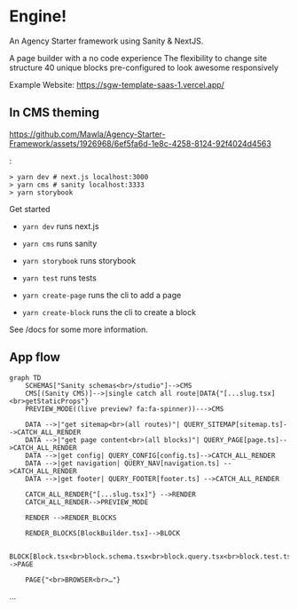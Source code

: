 # Engine!

An Agency Starter framework using Sanity & NextJS.

A page builder with a no code experience
The flexibility to change site structure
40 unique blocks pre-configured to look awesome responsively

Example Website:
https://sgw-template-saas-1.vercel.app/

## In CMS theming
https://github.com/Mawla/Agency-Starter-Framework/assets/1926968/6ef5fa6d-1e8c-4258-8124-92f4024d4563

:

```
> yarn dev # next.js localhost:3000
> yarn cms # sanity localhost:3333
> yarn storybook
```

Get started

- `yarn dev` runs next.js
- `yarn cms` runs sanity
- `yarn storybook` runs storybook
- `yarn test` runs tests

- `yarn create-page` runs the cli to add a page
- `yarn create-block` runs the cli to create a block

See /docs for some more information.

## App flow

```mermaid
graph TD
    SCHEMAS["Sanity schemas<br>/studio"]-->CMS
    CMS[(Sanity CMS)]-->|single catch all route|DATA{"[...slug.tsx] <br>getStaticProps"}
    PREVIEW_MODE((live preview? fa:fa-spinner))--->CMS

    DATA -->|"get sitemap<br>(all routes)"| QUERY_SITEMAP[sitemap.ts]-->CATCH_ALL_RENDER
    DATA -->|"get page content<br>(all blocks)"| QUERY_PAGE[page.ts]-->CATCH_ALL_RENDER
    DATA -->|get config| QUERY_CONFIG[config.ts]-->CATCH_ALL_RENDER
    DATA -->|get navigation| QUERY_NAV[navigation.ts] -->CATCH_ALL_RENDER
    DATA -->|get footer| QUERY_FOOTER[footer.ts] -->CATCH_ALL_RENDER

    CATCH_ALL_RENDER{"[...slug.tsx]"} -->RENDER
    CATCH_ALL_RENDER-->PREVIEW_MODE

    RENDER -->RENDER_BLOCKS

    RENDER_BLOCKS[BlockBuilder.tsx]-->BLOCK

    BLOCK[Block.tsx<br>block.schema.tsx<br>block.query.tsx<br>block.test.tsx<br>block.stories.tsx<br>block.options.ts]-->PAGE

    PAGE{"<br>BROWSER<br>…"}
```

...

